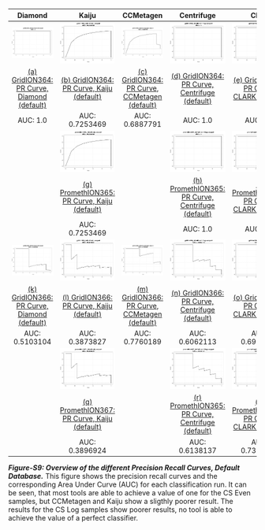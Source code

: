 |   Diamond |   Kaiju |  CCMetagen  |  Centrifuge  |  Clark  |  Kraken2  | 
|:--:|:--:|:--:|:--:|:--:|:--:|
|![(a) GridION364: PR Curve, Diamond (default)](../../stats/pics/prc/gridion364_default.diamond.prc.jpeg)|![(b) GridION364: PR Curve, Kaiju (default)](../../stats/pics/prc/gridion364_default.kaiju.prc.jpeg)|![(c) GridION364: PR Curve, CCMetagen (default)](../../stats/pics/prc/gridion364_default.ccmetagen.prc.jpeg)|![(d) GridION364: PR Curve, Centrifuge (default)](../../stats/pics/prc/gridion364_default.centrifuge.prc.jpeg)|![(e) GridION364: PR Curve, CLARK (default)](../../stats/pics/prc/gridion364_default.clark.prc.jpeg)|![(f) GridION364: PR Curve, Kraken2 (default)](../../stats/pics/prc/gridion364_default.kraken2.prc.jpeg)|
| [(a) GridION364: PR Curve, Diamond (default)](../../stats/pics/prc/gridion364_default.diamond.prc.jpeg) | [(b) GridION364: PR Curve, Kaiju (default)](../../stats/pics/prc/gridion364_default.kaiju.prc.jpeg)   |  [(c) GridION364: PR Curve, CCMetagen (default)](../../stats/pics/prc/gridion364_default.ccmetagen.prc.jpeg)  | [(d) GridION364: PR Curve, Centrifuge (default)](../../stats/pics/prc/gridion364_default.centrifuge.prc.jpeg)  | [(e) GridION364: PR Curve, CLARK (default)](../../stats/pics/prc/gridion364_default.clark.prc.jpeg)  |  [(f) GridION364: PR Curve, Kraken2 (default)](../../stats/pics/prc/gridion364_default.kraken2.prc.jpeg)| 
| AUC: 1.0 | AUC: 0.7253469| AUC: 0.6887791 | AUC: 1.0 |AUC: 1.0 | AUC: 1.0 | 
||![(g) PromethION365: PR Curve, Kaiju (default)](../../stats/pics/prc/promethion365_default.kaiju.prc.jpeg)||![(h) PromethION365: PR Curve, Centrifuge (default)](../../stats/pics/prc/promethion365_default.centrifuge.prc.jpeg)|![(i) PromethION365: PR Curve, CLARK (default)](../../stats/pics/prc/promethion365_default.clark.prc.jpeg)|![(j) PromethION365: PR Curve, Kraken2 (default)](../../stats/pics/prc/promethion365_default.kraken2.prc.jpeg)|
| |[(g) PromethION365: PR Curve, Kaiju (default)](../../stats/pics/prc/promethion365_default.kaiju.prc.jpeg)   || [(h) PromethION365: PR Curve, Centrifuge (default)](../../stats/pics/prc/promethion365_default.centrifuge.prc.jpeg)  | [(i) PromethION365: PR Curve, CLARK (default)](../../stats/pics/prc/promethion365_default.clark.prc.jpeg)  |  [(j) PromethION365: PR Curve, Kraken2 (default)](../../stats/pics/prc/promethion365_default.kraken2.prc.jpeg)  | 
|| AUC: 0.7253469 | |AUC: 1.0| AUC: 1.0 | AUC: 1.0 |
|![(k) GridION366: PR Curve, Diamond (default)](../../stats/pics/prc/gridion366_default.diamond.prc.jpeg)|![(l) GridION366: PR Curve, Kaiju (default)](../../stats/pics/prc/gridion366_default.kaiju.prc.jpeg)|![(m) GridION366: PR Curve, CCMetagen (default)](../../stats/pics/prc/gridion366_default.ccmetagen.prc.jpeg)|![(n) GridION366: PR Curve, Centrifuge (default)](../../stats/pics/prc/gridion366_default.centrifuge.prc.jpeg)|![(o) GridION366: PR Curve, CLARK (default)](../../stats/pics/prc/gridion366_default.clark.prc.jpeg)|![(p) GridION366: PR Curve, Kraken2 (default)](../../stats/pics/prc/gridion366_default.kraken2.prc.jpeg)|
| [(k) GridION366: PR Curve, Diamond (default)](../../stats/pics/prc/gridion366_default.diamond.prc.jpeg) | [(l) GridION366: PR Curve, Kaiju (default)](../../stats/pics/prc/gridion366_default.kaiju.prc.jpeg)   |  [(m) GridION366: PR Curve, CCMetagen (default)](../../stats/pics/prc/gridion366_default.ccmetagen.prc.jpeg)|[(n) GridION366: PR Curve, Centrifuge (default)](../../stats/pics/prc/gridion366_default.centrifuge.prc.jpeg)|[(o) GridION366: PR Curve, CLARK (default)](../../stats/pics/prc/gridion366_default.clark.prc.jpeg)  |  [(p) GridION366: PR Curve, Kraken2 (default)](../../stats/pics/prc/gridion366_default.kraken2.prc.jpeg)  | 
| AUC: 0.5103104 | AUC: 0.3873827| AUC: 0.7760189 | AUC: 0.6062113 |AUC: 0.6914607 | AUC: 0.6724297 | 
||![(q) PromethION367: PR Curve, Kaiju (default)](../../stats/pics/prc/promethion367_default.kaiju.prc.jpeg)||![(r) PromethION365: PR Curve, Centrifuge (default)](../../stats/pics/prc/promethion367_default.centrifuge.prc.jpeg)|![(s) PromethION367: PR Curve, CLARK (default)](../../stats/pics/prc/promethion367_default.clark.prc.jpeg)|![(t) PromethION367: PR Curve, Kraken2 (default)](../../stats/pics/prc/promethion367_default.kraken2.prc.jpeg)|
||[(q) PromethION367: PR Curve, Kaiju (default)](../../stats/pics/prc/promethion367_default.kaiju.prc.jpeg)   ||  [(r) PromethION365: PR Curve, Centrifuge (default)](../../stats/pics/prc/promethion367_default.centrifuge.prc.jpeg)  | [(s) PromethION367: PR Curve, CLARK (default)](../../stats/pics/prc/promethion367_default.clark.prc.jpeg)  |  [(t) PromethION367: PR Curve, Kraken2 (default)](../../stats/pics/prc/promethion367_default.kraken2.prc.jpeg)  | 
|| AUC: 0.3896924 || AUC: 0.6138137| AUC: 0.7315841 | AUC: 0.6965986 |


***Figure-S9: Overview of the different Precision Recall Curves, Default Database.*** This figure shows the precision recall curves and the corresponding Area Under Curve (AUC) for each classification run. It can be seen, that most tools are able to achieve a value of one for the CS Even samples, but CCMetagen and Kaiju show a sligthly poorer result. The results for the CS Log samples show poorer results, no tool is able to achieve the value of a perfect classifier.